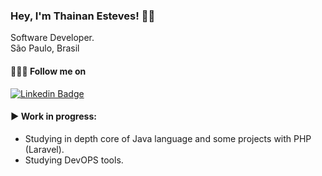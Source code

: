 ### Hey, I'm Thainan Esteves! 👋🏾
Software Developer. <br>
São Paulo, Brasil

#### 🚶🏾‍♂️ Follow me on 


[![Linkedin Badge](https://img.shields.io/badge/-LinkedIn-blue?style=flat-square&logo=Linkedin&logoColor=white&link=https://www.linkedin.com/in/thainan-esteves/)](https://www.linkedin.com/in/thainan-esteves/)

#### ▶️ Work in progress:
- Studying in depth core of Java language and some projects with PHP (Laravel).    
- Studying DevOPS tools. 


